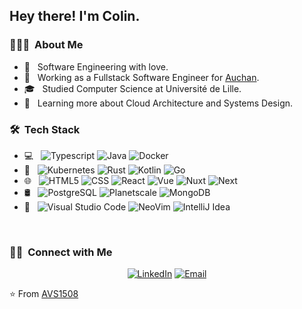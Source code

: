 <h2> Hey there! I'm Colin.</h2>

<h3> 👨🏻‍💻 &nbsp;About Me </h3>

- 🤔 &nbsp; Software Engineering with love.
- 💼 &nbsp; Working as a Fullstack Software Engineer for [Auchan](https://auchan.fr).
- 🎓 &nbsp; Studied Computer Science at Université de Lille.
- 🌱 &nbsp; Learning more about Cloud Architecture and Systems Design.

<h3> 🛠 &nbsp;Tech Stack</h3>

- 💻 &nbsp;
  ![Typescript](https://img.shields.io/badge/-Typescript-333333?style=flat&logo=typescript)
  ![Java](https://img.shields.io/badge/-Java-333333?style=flat&logo=java&logoColor=007396)
  ![Docker](https://img.shields.io/badge/-Docker-333333?style=flat&logo=docker) 
- 🌱 &nbsp;
  ![Kubernetes](https://img.shields.io/badge/-Kubernetes-333333?style=flat&logo=kubernetes-)
  ![Rust](https://img.shields.io/badge/-Rust-333333?style=flat&logo=rust)
  ![Kotlin](https://img.shields.io/badge/-Kotlin-333333?style=flat&logo=kotlin)
  ![Go](https://img.shields.io/badge/-Go-333333?style=flat&logo=go)
- 🌐 &nbsp;
  ![HTML5](https://img.shields.io/badge/-HTML5-333333?style=flat&logo=HTML5)
  ![CSS](https://img.shields.io/badge/-CSS-333333?style=flat&logo=CSS3&logoColor=1572B6)
  ![React](https://img.shields.io/badge/-React-333333?style=flat&logo=react)
  ![Vue](https://img.shields.io/badge/-Vue-333333?style=flat&logo=vue.js)
  ![Nuxt](https://img.shields.io/badge/-Nuxt-333333?style=flat&logo=nuxt.js)
  ![Next](https://img.shields.io/badge/-Next-333333?style=flat&logo=next.js)
- 🛢 &nbsp;
  ![PostgreSQL](https://img.shields.io/badge/-PostgreSQL-333333?style=flat&logo=postgresql)
  ![Planetscale](https://img.shields.io/badge/-Planetscale-333333?style=flat&logo=planetscale)
  ![MongoDB](https://img.shields.io/badge/-MongoDB-333333?style=flat&logo=mongodb)
- 🔧 &nbsp;
  ![Visual Studio Code](https://img.shields.io/badge/-Visual%20Studio%20Code-333333?style=flat&logo=visual-studio-code&logoColor=007ACC)
  ![NeoVim](https://img.shields.io/badge/-NeoVim-333333?style=flat&logo=neovim)
  ![IntelliJ Idea](https://img.shields.io/badge/-IntelliJ%20Idea-333333?style=flat&logo=intellijidea)

<br/>

<h3> 🤝🏻 &nbsp;Connect with Me </h3>

<p align="center">
<a href="https://www.linkedin.com/in/colin-blokkeel-5795531b9/"><img alt="LinkedIn" src="https://img.shields.io/badge/LinkedIn-Colin%20Blokkeel-blue?style=flat-square&logo=linkedin"></a>
<a href="mailto:cblokkeel1@gmail.com"><img alt="Email" src="https://img.shields.io/badge/Email-cblokkeel1@gmail.com-blue?style=flat-square&logo=gmail"></a>
</p>

⭐️ From [AVS1508](https://github.com/AVS1508)
